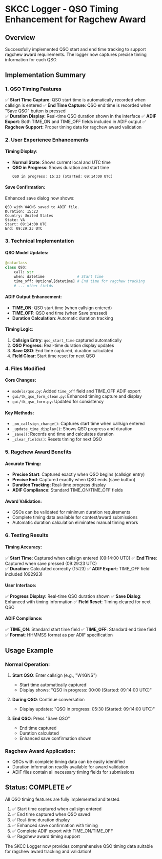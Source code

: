 # SKCC Logger - QSO Timing Enhancement for Ragchew Award

## Overview
Successfully implemented QSO start and end time tracking to support ragchew award requirements. The logger now captures precise timing information for each QSO.

## Implementation Summary

### 1. QSO Timing Features
✅ **Start Time Capture**: QSO start time is automatically recorded when callsign is entered
✅ **End Time Capture**: QSO end time is recorded when "Save QSO" button is pressed  
✅ **Duration Display**: Real-time QSO duration shown in the interface
✅ **ADIF Export**: Both TIME_ON and TIME_OFF fields included in ADIF output
✅ **Ragchew Support**: Proper timing data for ragchew award validation

### 2. User Experience Enhancements

#### Timing Display:
- **Normal State**: Shows current local and UTC time
- **QSO in Progress**: Shows duration and start time
  ```
  QSO in progress: 15:23 (Started: 09:14:00 UTC)
  ```

#### Save Confirmation:
Enhanced save dialog now shows:
```
QSO with W4GNS saved to ADIF file.
Duration: 15:23
Country: United States
State: VA
Start: 09:14:00 UTC
End: 09:29:23 UTC
```

### 3. Technical Implementation

#### QSO Model Updates:
```python
@dataclass
class QSO:
    call: str
    when: datetime               # Start time
    time_off: Optional[datetime] # End time for ragchew tracking
    # ... other fields
```

#### ADIF Output Enhancement:
- **TIME_ON**: QSO start time (when callsign entered)
- **TIME_OFF**: QSO end time (when Save pressed)
- **Duration Calculation**: Automatic duration tracking

#### Timing Logic:
1. **Callsign Entry**: `qso_start_time` captured automatically
2. **QSO Progress**: Real-time duration display updates
3. **Save QSO**: End time captured, duration calculated
4. **Field Clear**: Start time reset for next QSO

### 4. Files Modified

#### Core Changes:
- `models/qso.py`: Added `time_off` field and TIME_OFF ADIF export
- `gui/tk_qso_form_clean.py`: Enhanced timing capture and display
- `gui/tk_qso_form.py`: Updated for consistency

#### Key Methods:
- `_on_callsign_change()`: Captures start time when callsign entered
- `_update_time_display()`: Shows QSO progress and duration
- `_save()`: Records end time and calculates duration
- `_clear_fields()`: Resets timing for next QSO

### 5. Ragchew Award Benefits

#### Accurate Timing:
- **Precise Start**: Captured exactly when QSO begins (callsign entry)
- **Precise End**: Captured exactly when QSO ends (save button)
- **Duration Tracking**: Real-time progress display
- **ADIF Compliance**: Standard TIME_ON/TIME_OFF fields

#### Award Validation:
- QSOs can be validated for minimum duration requirements
- Complete timing data available for contest/award submissions
- Automatic duration calculation eliminates manual timing errors

### 6. Testing Results

#### Timing Accuracy:
✅ **Start Time**: Captured when callsign entered (09:14:00 UTC)
✅ **End Time**: Captured when save pressed (09:29:23 UTC)  
✅ **Duration**: Calculated correctly (15:23)
✅ **ADIF Export**: TIME_OFF field included (092923)

#### User Interface:
✅ **Progress Display**: Real-time QSO duration shown
✅ **Save Dialog**: Enhanced with timing information
✅ **Field Reset**: Timing cleared for next QSO

#### ADIF Compliance:
✅ **TIME_ON**: Standard start time field
✅ **TIME_OFF**: Standard end time field
✅ **Format**: HHMMSS format as per ADIF specification

## Usage Example

### Normal Operation:
1. **Start QSO**: Enter callsign (e.g., "W4GNS")
   - Start time automatically captured
   - Display shows: "QSO in progress: 00:00 (Started: 09:14:00 UTC)"

2. **During QSO**: Continue conversation
   - Display updates: "QSO in progress: 05:30 (Started: 09:14:00 UTC)"

3. **End QSO**: Press "Save QSO"
   - End time captured
   - Duration calculated
   - Enhanced save confirmation shown

### Ragchew Award Application:
- QSOs with complete timing data can be easily identified
- Duration information readily available for award validation
- ADIF files contain all necessary timing fields for submissions

## Status: COMPLETE ✅

All QSO timing features are fully implemented and tested:
1. ✅ Start time captured when callsign entered
2. ✅ End time captured when QSO saved  
3. ✅ Real-time duration display
4. ✅ Enhanced save confirmation with timing
5. ✅ Complete ADIF export with TIME_ON/TIME_OFF
6. ✅ Ragchew award timing support

The SKCC Logger now provides comprehensive QSO timing data suitable for ragchew award tracking and validation!
